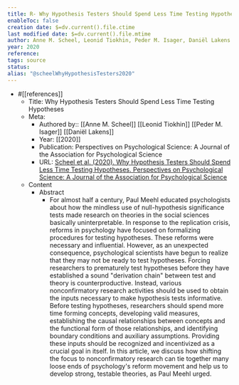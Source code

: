 ```yaml
---
title: R- Why Hypothesis Testers Should Spend Less Time Testing Hypotheses
enableToc: false
creation date: $=dv.current().file.ctime
last modified date: $=dv.current().file.mtime
author: Anne M. Scheel, Leonid Tiokhin, Peder M. Isager, Daniël Lakens
year: 2020
reference: 
tags: source
status: 
alias: "@scheelWhyHypothesisTesters2020"
---
```


-   #[[references]]
    -   Title: Why Hypothesis Testers Should Spend Less Time Testing Hypotheses
    -   Meta:
        -   Authored by:: [[Anne M. Scheel]] [[Leonid Tiokhin]] [[Peder M. Isager]] [[Daniël Lakens]]
        -   Year: [[2020]]
        -   Publication: Perspectives on Psychological Science: A Journal of the Association for Psychological Science
        -   URL: [Scheel et al. (2020). Why Hypothesis Testers Should Spend Less Time Testing Hypotheses. Perspectives on Psychological Science: A Journal of the Association for Psychological Science](https://journals.sagepub.com/doi/full/10.1177/1745691620966795)
    -   Content
        -   Abstract
            -   For almost half a century, Paul Meehl educated psychologists about how the mindless use of null-hypothesis significance tests made research on theories in the social sciences basically uninterpretable. In response to the replication crisis, reforms in psychology have focused on formalizing procedures for testing hypotheses. These reforms were necessary and influential. However, as an unexpected consequence, psychological scientists have begun to realize that they may not be ready to test hypotheses. Forcing researchers to prematurely test hypotheses before they have established a sound "derivation chain" between test and theory is counterproductive. Instead, various nonconfirmatory research activities should be used to obtain the inputs necessary to make hypothesis tests informative. Before testing hypotheses, researchers should spend more time forming concepts, developing valid measures, establishing the causal relationships between concepts and the functional form of those relationships, and identifying boundary conditions and auxiliary assumptions. Providing these inputs should be recognized and incentivized as a crucial goal in itself. In this article, we discuss how shifting the focus to nonconfirmatory research can tie together many loose ends of psychology's reform movement and help us to develop strong, testable theories, as Paul Meehl urged.
